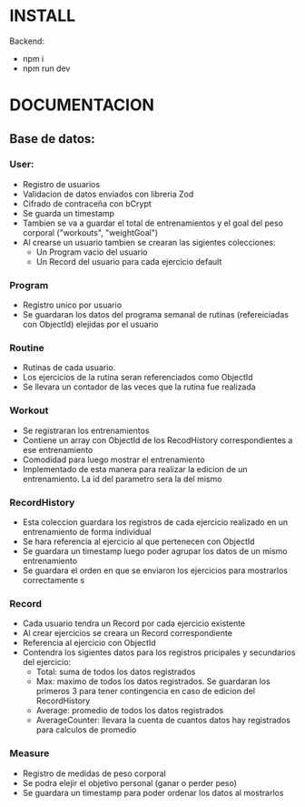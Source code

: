 # INSTALL
Backend:
- npm i
- npm run dev


# DOCUMENTACION

## Base de datos:
### User:
- Registro de usuarios
- Validacion de datos enviados con libreria Zod
- Cifrado de contraceña con bCrypt
- Se guarda un timestamp
- Tambien se va a guardar el total de entrenamientos y el goal del peso corporal ("workouts", "weightGoal")
- Al crearse un usuario tambien se crearan las sigientes colecciones:
    - Un Program vacio del usuario
    - Un Record del usuario para cada ejercicio default

### Program
- Registro unico por usuario
- Se guardaran los datos del programa semanal de rutinas (refereiciadas con ObjectId) elejidas por el usuario

### Routine
- Rutinas de cada usuario.
- Los ejercicios de la rutina seran referenciados como ObjectId
- Se llevara un contador de las veces que la rutina fue realizada

### Workout
- Se registraran los entrenamientos
- Contiene un array con ObjectId de los RecodHistory correspondientes a ese entrenamiento
- Comodidad para luego mostrar el entrenamiento
- Implementado de esta manera para realizar la edicion de un entrenamiento. La id del parametro sera la del mismo

### RecordHistory
- Esta coleccion guardara los registros de cada ejercicio realizado en un entrenamiento de forma individual
- Se hara referencia al ejercicio al que pertenecen con ObjectId
- Se guardara un timestamp luego poder agrupar los datos de un mismo entrenamiento
- Se guardara el orden en que se enviaron los ejercicios para mostrarlos correctamente
s
### Record
- Cada usuario tendra un Record por cada ejercicio existente
- Al crear ejercicios se creara un Record correspondiente
- Referencia al ejercicio con ObjectId
- Contendra los sigientes datos para los registros pricipales y secundarios del ejercicio:
    - Total: suma de todos los datos registrados
    - Max: maximo de todos los datos registrados. Se guardaran los primeros 3 para tener contingencia en caso de edicion del RecordHistory
    - Average: promedio de todos los datos registrados
    - AverageCounter: llevara la cuenta de cuantos datos hay registrados para calculos de promedio

### Measure
- Registro de medidas de peso corporal
- Se podra elejir el objetivo personal (ganar o perder peso)
- Se guardara un timestamp para poder ordenar los datos al mostrarlos